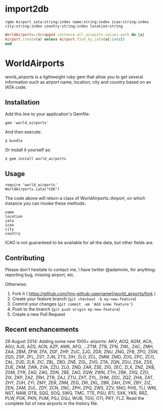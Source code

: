 # import2db

~~~shell
rgmo Airport iata:string:index name:string:index icao:string:index city:string:index country:string:index location:string
~~~

~~~ruby
WorldAirports::Scrapped.instance.all_airports.values.each do |a|
Airport.create(a) unless Airport.find_by_iata(a[:iata])
end
~~~



# WorldAirports

world_airports is a lightweight ruby gem that allow you to get several information such as airport name, location, city and country based on an IATA code.

## Installation

Add this line to your application's Gemfile:

    gem 'world_airports'

And then execute:

    $ bundle

Or install it yourself as:

    $ gem install world_airports

## Usage

    require 'world_airports'
    WorldAirports.iata("CGK")
    
The code above will return a class of WorldAirports::Airport, on which instance you can invoke these methods:

    name
    location
    iata
    icao
    city
    country
    
ICAO is not guaranteed to be available for all the data, but other fields are.

## Contributing

Please don't hesitate to contact me, I have twitter @adamvim, for anything: reporting bug, missing airport, etc.

Otherwise:

1. Fork it ( https://github.com/[my-github-username]/world_airports/fork )
2. Create your feature branch (`git checkout -b my-new-feature`)
3. Commit your changes (`git commit -am 'Add some feature'`)
4. Push to the branch (`git push origin my-new-feature`)
5. Create a new Pull Request

## Recent enchancements

29 August 2014:
Adding some new 1000+ airports: AKV, AOQ, AGM, ACA, AGU, AJS, AZG, ACN, AZP, AWK, AFO, ...ZTM, ZTB, ZFN, ZWL, ZAC, ZMH, ZAA, ZBM, ZFW, ZFA, ZGF, ZHP, ZUC, ZJG, ZGR, ZNU, ZNG, ZFB, ZPO, ZSW, ZQS, ZSP, ZFL, ZST, ZJN, ZTS, ZIH, ZLO, ZCL, ZMM, ZMD, ZOS, ZPC, ZCO, ZAL, ZUD, ZLR, ZIC, ZBL, ZBO, ZNE, ZGL, ZVG, ZTA, ZQN, ZGU, ZSA, ZSS, ZUE, ZKM, ZWA, ZVA, ZZU, ZLG, ZND, ZAR, ZSE, ZIG, ZEC, ZLX, ZNZ, ZKB, ZGM, ZYR, ZAD, ZAG, ZDN, ZBE, ZAO, ZQW, ZWN, ZTH, ZBK, ZXQ, ZZO, ZIX, ZKP, ZAZ, ZRH, ZTR, ZAJ, ZTU, ZXT, ZYL, ZHM, ZGC, ZQZ, ZHA, ZAT, ZHY, ZUH, ZYI, ZMY, ZER, ZRM, ZEG, ZRI, ZKL, ZBR, ZAH, ZVK, ZBY, ZIZ, ZEN, ZAM, ZUL, ZDY, ZCN, ZNC, ZPH, ZPQ, ZWS, ZZV, SNO, PHS, TLI, WNI, NST, NAW, DTB, SQG, SOQ, SWQ, TMC, TTE, PSU, RTI, SXK, YKR, RRZ, PLW, PGK, PKN, PUM, PSJ, DQJ, WUB, TGG, OTI, PKY, FLZ. Read the complete list of new airports in the history file.
